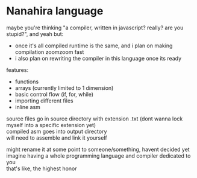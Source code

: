 # Nanahira language
maybe you're thinking "a compiler, written in javascript? really? are you stupid?", and yeah but:
* once it's all compiled runtime is the same, and i plan on making compilation zoomzoom fast
* i also plan on rewriting the compiler in this language once its ready

features:
* functions
* arrays (currently limited to 1 dimension)
* basic control flow (if, for, while)
* importing different files
* inline asm

source files go in source directory with extension .txt (dont wanna lock myself into a specific extension yet)  
compiled asm goes into output directory  
will need to assemble and link it yourself

might rename it at some point to someone/something, havent decided yet  
imagine having a whole programming language and compiler dedicated to you  
that's like, the highest honor
